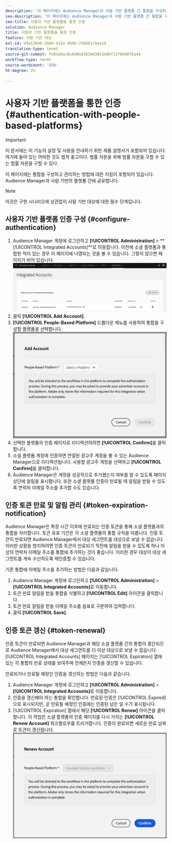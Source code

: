 ```yaml
---
description: '이 페이지에는 Audience Manager과 사람 기반 플랫폼 간 통합을 구성하고 관리하는 방법에 대한 지침이 포함되어 있습니다. '
seo-description: '이 페이지에는 Audience Manager과 사람 기반 플랫폼 간 통합을 구성하고 관리하는 방법에 대한 지침이 포함되어 있습니다. '
seo-title: 사용자 기반 플랫폼을 통한 인증
solution: Audience Manager
title: 사용자 기반 플랫폼을 통한 인증
feature: 사람 기반 대상
exl-id: d3e136d0-2b06-412a-9b9b-75b661c9aa14
translation-type: tm+mt
source-git-commit: fe01ebac8c0d0ad3630d3853e0bf32f0b00f6a44
workflow-type: tm+mt
source-wordcount: '550'
ht-degree: 2%

---
```


# 사용자 기반 플랫폼을 통한 인증 {#authentication-with-people-based-platforms}

>[!IMPORTANT]
>이 문서에는 이 기능의 설정 및 사용을 안내하기 위한 제품 설명서가 포함되어 있습니다. 여기에 들어 있는 어떠한 것도 법적 충고이다. 법률 자문을 위해 법률 자문을 구할 수 있는 법률 자문을 구할 수 있다.

이 페이지에는 통합을 구성하고 관리하는 방법에 대한 지침이 포함되어 있습니다.
Audience Manager과 사람 기반의 플랫폼 간에 공유합니다.

>[!NOTE]
>이것은 구현 시나리오에 상관없이 사람 기반 대상에 대한 필수 단계입니다.

## 사용자 기반 플랫폼 인증 구성 {#configure-authentication}

1. Audience Manager 계정에 로그인하고 **[!UICONTROL Administration]** > **[!UICONTROL Integrated Accounts]**로 이동합니다. 이전에 소셜 플랫폼과 통합한 적이 있는 경우 이 페이지에 나열되는 것을 볼 수 있습니다. 그렇지 않으면 페이지가 비어 있습니다.
   ![사람 기반 통합](assets/pbd-config.png)
2. 클릭 **[!UICONTROL Add Account]**.
3. **[!UICONTROL People-Based Platform]** 드롭다운 메뉴를 사용하여 통합을 구성할 플랫폼을 선택합니다.
   ![사용자 기반 플랫폼](assets/pbd-add.png)
4. 선택한 플랫폼의 인증 페이지로 리디렉션하려면 **[!UICONTROL Confirm]**&#x200B;을 클릭합니다.
5. 소셜 플랫폼 계정에 인증하면 연결된 광고주 계정을 볼 수 있는 Audience Manager으로 리디렉션됩니다. 사용할 광고주 계정을 선택하고 **[!UICONTROL Confirm]**&#x200B;을 클릭합니다.
6. Audience Manager은 계정을 성공적으로 추가했는지 여부를 알 수 있도록 페이지 상단에 알림을 표시합니다. 또한 소셜 플랫폼 인증이 만료될 때 알림을 받을 수 있도록 연락처 이메일 주소를 추가할 수도 있습니다.

## 인증 토큰 만료 및 알림 관리 {#token-expiration-notification}

Audience Manager은 특정 시간 이후에 만료되는 인증 토큰을 통해 소셜 플랫폼과의 통합을 처리합니다. 토큰 유효 기간은 각 소셜 플랫폼의 통합 규칙을 따릅니다. 인증 토큰이 만료되면 Audience Manager에서 대상 세그먼트를 대상으로 보낼 수 없습니다. 이러한 상황을 방지하려면 인증 토큰이 만료되기 직전에 알림을 받을 수 있도록 하나 이상의 연락처 이메일 주소를 통합에 추가하는 것이 좋습니다. 이러한 경우 대상이 대상 세그먼트를 계속 수신하도록 재인증할 수 있습니다.

기존 통합에 이메일 주소를 추가하는 방법은 다음과 같습니다.

1. Audience Manager 계정에 로그인하고 **[!UICONTROL Administration]** > **[!UICONTROL Integrated Accounts]**&#x200B;로 이동합니다.
1. 토큰 만료 알림을 받을 통합을 식별하고 **[!UICONTROL Edit]** 아이콘을 클릭합니다.
1. 토큰 만료 알림을 받을 이메일 주소를 쉼표로 구분하여 입력합니다.
1. 클릭 **[!UICONTROL Save]**.

## 인증 토큰 갱신 {#token-renewal}

인증 토큰이 만료되면 Audience Manager과 해당 소셜 플랫폼 간의 통합이 중단되므로 Audience Manager에서 대상 세그먼트를 더 이상 대상으로 보낼 수 없습니다. [!UICONTROL Integrated Accounts] 페이지는 [!UICONTROL Expiration] 열에 있는 각 통합의 만료 상태를 보여주며 언제든지 인증을 갱신할 수 있습니다.

만료되거나 만료될 예정인 인증을 갱신하는 방법은 다음과 같습니다.
1. Audience Manager 계정에 로그인하고 **[!UICONTROL Administration]** > **[!UICONTROL Integrated Accounts]**&#x200B;로 이동합니다.
1. 인증을 갱신해야 하는 통합을 확인합니다. 만료된 인증은 [!UICONTROL Expired]으로 표시되지만, 곧 만료될 예정인 인증에는 인증된 남은 일 수가 표시됩니다.
1. [!UICONTROL Expiration] 열에서 해당 **[!UICONTROL Renew]** 아이콘을 클릭합니다. 이 작업은 소셜 플랫폼의 인증 페이지를 다시 거치는 **[!UICONTROL Renew Account]** 워크플로우를 트리거합니다. 인증이 완료되면 새로운 만료 날짜로 토큰이 갱신됩니다.
   ![pbd-renew](assets/pbd-renew.png)
